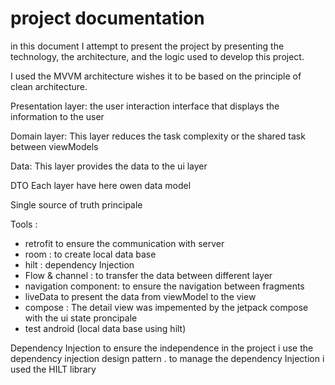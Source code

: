 # project documentation  
in this document I attempt to present the project by presenting the technology, the architecture, and the logic used to develop this project.

I used the MVVM architecture wishes it to be based on the principle of clean architecture.

Presentation layer: the user interaction interface that displays the information to the user

Domain layer: This layer reduces the task complexity or the shared task between viewModels

Data: This layer provides the data to the ui layer

DTO Each layer have here owen data model

Single source of truth principale 

Tools :
* retrofit to ensure the communication with server
* room : to create local data base
* hilt : dependency Injection
* Flow & channel : to transfer the data between different layer
* navigation component: to ensure the navigation between fragments
* liveData to present the data from viewModel to the view
* compose : The detail view was impemented by the jetpack compose with the ui state proncipale 
* test android (local data base using hilt)
  
Dependency Injection to ensure the independence in the project i use the dependency injection design pattern .
to manage the dependency Injection i used the HILT library

